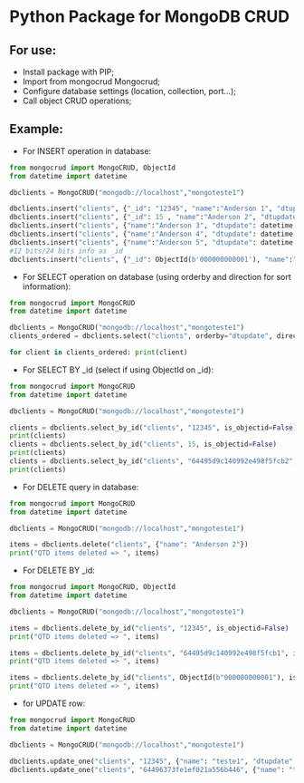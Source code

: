 # Python Package for MongoDB CRUD

## For use:
- Install package with PIP;
- Import from mongocrud Mongocrud;
- Configure database settings (location, collection, port...);
- Call object CRUD operations;

## Example:

* For INSERT operation in database:

```python
from mongocrud import MongoCRUD, ObjectId
from datetime import datetime

dbclients = MongoCRUD("mongodb://localhost","mongoteste1")

dbclients.insert("clients", {"_id": "12345", "name":"Anderson 1", "dtupdate": datetime.now()})
dbclients.insert("clients", {"_id": 15 , "name":"Anderson 2", "dtupdate": datetime.now()})
dbclients.insert("clients", {"name":"Anderson 3", "dtupdate": datetime.now()})
dbclients.insert("clients", {"name":"Anderson 4", "dtupdate": datetime.now()})
dbclients.insert("clients", {"name":"Anderson 5", "dtupdate": datetime.now()})
#12 bits/24 bits info as _id
dbclients.insert("clients", {"_id": ObjectId(b'000000000001'), "name":"Anderson 6", "dtupdate": datetime.now()})
```

* For SELECT operation on database (using orderby and direction for sort information):

```python
from mongocrud import MongoCRUD
from datetime import datetime

dbclients = MongoCRUD("mongodb://localhost","mongoteste1")
clients_ordered = dbclients.select("clients", orderby="dtupdate", direction=1)

for client in clients_ordered: print(client)
```

* For SELECT BY _id (select if using ObjectId on _id):

```python
from mongocrud import MongoCRUD
from datetime import datetime

dbclients = MongoCRUD("mongodb://localhost","mongoteste1")

clients = dbclients.select_by_id("clients", "12345", is_objectid=False)
print(clients)
clients = dbclients.select_by_id("clients", 15, is_objectid=False)
print(clients)
clients = dbclients.select_by_id("clients", "64495d9c140992e498f5fcb2", is_objectid=True)
print(clients)
```

* For DELETE query in database:

```python
from mongocrud import MongoCRUD
from datetime import datetime

dbclients = MongoCRUD("mongodb://localhost","mongoteste1")

items = dbclients.delete("clients", {"name": "Anderson 2"})
print("QTD items deleted => ", items)
```

* For DELETE BY _id:

```python
from mongocrud import MongoCRUD, ObjectId
from datetime import datetime

dbclients = MongoCRUD("mongodb://localhost","mongoteste1")

items = dbclients.delete_by_id("clients", "12345", is_objectid=False)
print("QTD items deleted => ", items)

items = dbclients.delete_by_id("clients", "64495d9c140992e498f5fcb1", is_objectid=True)
print("QTD items deleted => ", items)

items = dbclients.delete_by_id("clients", ObjectId(b"000000000001"), is_objectid=False)
print("QTD items deleted => ", items)
```

* for UPDATE row:

```python
from mongocrud import MongoCRUD
from datetime import datetime

dbclients = MongoCRUD("mongodb://localhost","mongoteste1")

dbclients.update_one("clients", "12345", {"name": "teste1", "dtupdate": datetime.now()}, is_objectid=False)
dbclients.update_one("clients", "64496373fe1ef021a556b446", {"name": "teste2", "dtupdate": datetime.now()}, is_objectid=True)
```


